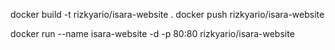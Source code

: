 docker build -t rizkyario/isara-website .
docker push rizkyario/isara-website

docker run --name isara-website -d -p 80:80 rizkyario/isara-website